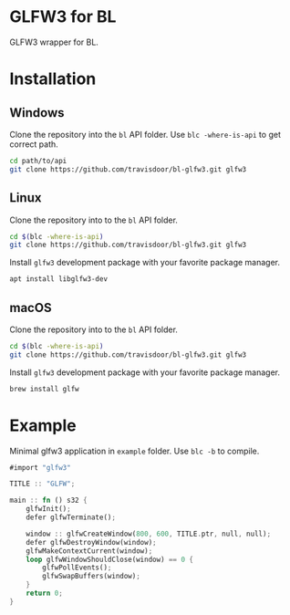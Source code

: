 # GLFW3 for BL
GLFW3 wrapper for BL.

# Installation
## Windows

Clone the repository into the `bl` API folder. Use `blc -where-is-api` to get correct path.
```bash
cd path/to/api
git clone https://github.com/travisdoor/bl-glfw3.git glfw3
```

## Linux

Clone the repository into to the `bl` API folder.
```bash
cd $(blc -where-is-api)
git clone https://github.com/travisdoor/bl-glfw3.git glfw3
```
Install `glfw3` development package with your favorite package manager.
```bash
apt install libglfw3-dev
```

## macOS
Clone the repository into to the `bl` API folder.
```bash
cd $(blc -where-is-api)
git clone https://github.com/travisdoor/bl-glfw3.git glfw3
```
Install `glfw3` development package with your favorite package manager.
```bash
brew install glfw
```

# Example
Minimal glfw3 application in `example` folder. Use `blc -b` to compile.
```rust
#import "glfw3"

TITLE :: "GLFW";

main :: fn () s32 {
    glfwInit();
    defer glfwTerminate();

    window :: glfwCreateWindow(800, 600, TITLE.ptr, null, null);
    defer glfwDestroyWindow(window);
    glfwMakeContextCurrent(window);
    loop glfwWindowShouldClose(window) == 0 {
        glfwPollEvents();
        glfwSwapBuffers(window);
    }
    return 0;
}
```